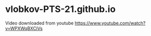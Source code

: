 # vlobkov-PTS-21.github.io

Video downloaded from youtube
https://www.youtube.com/watch?v=WPXWqBXCiVs
